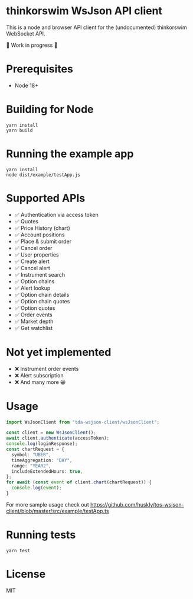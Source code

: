 # thinkorswim WsJson API client

This is a node and browser API client for the (undocumented) thinkorswim WebSocket API.

🚧 Work in progress 🚧

# Prerequisites

- Node 18+

# Building for Node

```
yarn install
yarn build
```

# Running the example app

```
yarn install
node dist/example/testApp.js
```

# Supported APIs

- ✅ Authentication via access token
- ✅ Quotes
- ✅ Price History (chart)
- ✅ Account positions
- ✅ Place & submit order
- ✅ Cancel order
- ✅ User properties
- ✅ Create alert
- ✅ Cancel alert
- ✅ Instrument search
- ✅ Option chains
- ✅ Alert lookup
- ✅ Option chain details
- ✅ Option chain quotes
- ✅ Option quotes
- ✅ Order events
- ✅ Market depth
- ✅ Get watchlist

# Not yet implemented

- ❌ Instrument order events
- ❌ Alert subscription
- ❌ And many more 😀

# Usage

```typescript
import WsJsonClient from "tda-wsjson-client/wsJsonClient";

const client = new WsJsonClient();
await client.authenticate(accessToken);
console.log(loginResponse);
const chartRequest = {
  symbol: "UBER",
  timeAggregation: "DAY",
  range: "YEAR2",
  includeExtendedHours: true,
};
for await (const event of client.chart(chartRequest)) {
  console.log(event);
}
```

For more sample usage check out https://github.com/huskly/tos-wsjson-client/blob/master/src/example/testApp.ts

# Running tests

`yarn test`

# License

MIT
